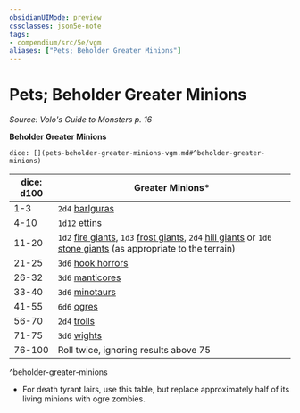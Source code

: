 ```yaml
---
obsidianUIMode: preview
cssclasses: json5e-note
tags:
- compendium/src/5e/vgm
aliases: ["Pets; Beholder Greater Minions"]
---
```

# Pets; Beholder Greater Minions
*Source: Volo's Guide to Monsters p. 16* 

**Beholder Greater Minions**

`dice: [](pets-beholder-greater-minions-vgm.md#^beholder-greater-minions)`

| dice: d100 | Greater Minions* |
|------------|------------------|
| 1-3 | `2d4` [barlguras](/2-Mechanics/CLI/bestiary/fiend/barlgura.md) |
| 4-10 | `1d12` [ettins](/2-Mechanics/CLI/bestiary/giant/ettin.md) |
| 11-20 | `1d2` [fire giants](/2-Mechanics/CLI/bestiary/giant/fire-giant.md), `1d3` [frost giants](/2-Mechanics/CLI/bestiary/giant/frost-giant.md), `2d4` [hill giants](/2-Mechanics/CLI/bestiary/giant/hill-giant.md) or `1d6` [stone giants](/2-Mechanics/CLI/bestiary/giant/stone-giant.md) (as appropriate to the terrain) |
| 21-25 | `3d6` [hook horrors](/2-Mechanics/CLI/bestiary/monstrosity/hook-horror.md) |
| 26-32 | `3d6` [manticores](/2-Mechanics/CLI/bestiary/monstrosity/manticore.md) |
| 33-40 | `3d6` [minotaurs](/2-Mechanics/CLI/bestiary/monstrosity/minotaur.md) |
| 41-55 | `6d6` [ogres](/2-Mechanics/CLI/bestiary/giant/ogre.md) |
| 56-70 | `2d4` [trolls](/2-Mechanics/CLI/bestiary/giant/troll.md) |
| 71-75 | `3d6` [wights](/2-Mechanics/CLI/bestiary/undead/wight.md) |
| 76-100 | Roll twice, ignoring results above 75 |
^beholder-greater-minions

* For death tyrant lairs, use this table, but replace approximately half of its living minions with ogre zombies.